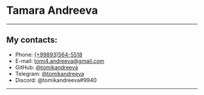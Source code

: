 # Tamara Andreeva
---
## My contacts:
* Phone: [(+99893)564-5518](callto:+998935645518)
* E-mail: [tomi4.andreeva@gmail.com](mailto:tomi4.andreeva@gmail.com)
* GitHub: [@tomikandreeva](https://github.com/Tomikandreeva)
* Telegram: [@tomikandreeva](https://t.me/tomikandreeva)
* Discord: @tomikandreeva#9940
---
